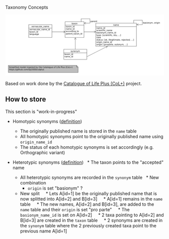 Taxonomy Concepts

![diagram](taxonomy_concept_diagram.png "Taxonomy Concepts")

Based on work done by the [Catalogue of Life Plus (CoL+)]( https://github.com/Sp2000/colplus) project.

## How to store
This section is "work-in-progress"
 * Homotypic synonyms ([definition](https://github.com/DINA-Web/dina-use-cases/blob/master/glossary.md#homotypic-synonym))
   * The originally published name is stored in the `name` table
   * All homotypic synonyms point to the originally published name using `origin_name_id`
   * The status of each homotypic synonyms is set accordingly (e.g. Orthographic variant)
   
 * Heterotypic synonyms ([definition](https://github.com/DINA-Web/dina-use-cases/blob/master/glossary.md#heterotypic-synonym))
   * The taxon points to the "accepted" name
   * All heterotypic synonyms are recorded in the `synonym` table
   * New combination
     * `origin` is set "basionym" ?
   * New split
     * Lets A[id=1] be the originally published name that is now splitted into A[id=2] and B[id=3]
     * A[id=1] remains in the `name` table
     * The new names, A[id=2] and B[id=3], are added to the `name` table and their `origin` is set "pro parte" 
     * The `basionym_name_id` is set on A[id=2]
     * 2 taxa pointing to A[id=2] and B[id=3] are created in the `taxon` table
     * 2 synonyms are created in the `synonym` table where the 2 previously created taxa point to the previous name A[id=1]
  
